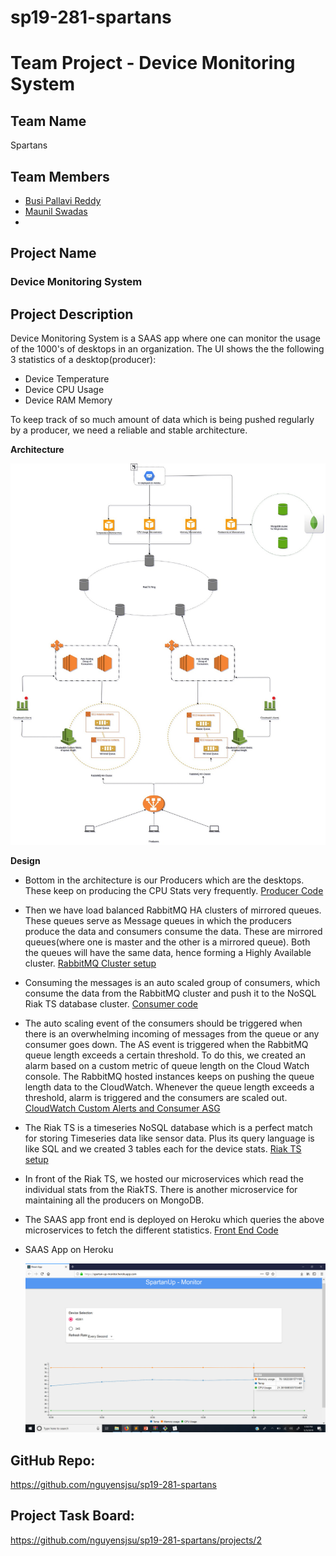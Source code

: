 # sp19-281-spartans

# Team Project - Device Monitoring System

## 

## Team Name

Spartans

## 

## Team Members

- [Busi Pallavi Reddy](https://github.com/busipallavi-reddy)
- [Maunil Swadas](https://github.com/maunilswadas)
- 

## 

## Project Name

### Device Monitoring System

## 

## Project Description

Device Monitoring System is a SAAS app where one can monitor the usage of the 1000's of desktops in an organization. The UI shows the the following 3 statistics of a desktop(producer):

* Device Temperature
* Device CPU Usage
* Device RAM Memory

To keep track of so much amount of data which is being pushed regularly by a producer, we need a reliable and stable architecture.

**Architecture**

![](https://github.com/nguyensjsu/sp19-281-spartans/blob/develop/docs/Architecture.jpeg)

**Design**

* Bottom in the architecture is our Producers which are the desktops. These keep on producing the CPU Stats very frequently. [Producer Code](https://github.com/nguyensjsu/sp19-281-spartans/blob/develop/src/producer.go)

* Then we have load balanced RabbitMQ HA clusters of mirrored queues. These queues serve as Message queues in which the producers produce the data and consumers consume the data. These are mirrored queues(where one is master and the other is a mirrored queue). Both the queues will have the same data, hence forming a Highly Available cluster. [RabbitMQ Cluster setup](https://github.com/nguyensjsu/sp19-281-spartans/blob/develop/docs/RabbitMQ-HA-Cluster.md)

* Consuming the messages is an auto scaled group of consumers, which consume the data from the RabbitMQ cluster and push it to the NoSQL Riak TS database cluster. [Consumer code](https://github.com/nguyensjsu/sp19-281-spartans/blob/develop/src/Consumer.py)

* The auto scaling event of the consumers should be triggered when there is an overwhelming incoming of messages from the queue or any consumer goes down. The AS event is triggered when the RabbitMQ queue length exceeds a certain threshold. To do this, we created an alarm based on a custom metric of queue length on the Cloud Watch console. The RabbitMQ hosted instances keeps on pushing the queue length data to the CloudWatch. Whenever the queue length exceeds a threshold, alarm is triggered and the consumers are scaled out. [CloudWatch Custom Alerts and Consumer ASG](https://github.com/nguyensjsu/sp19-281-spartans/blob/develop/docs/CloudWatch_custom_alerts_and_Consumer_ASG.md)

* The Riak TS is a timeseries NoSQL database which is a perfect match for storing Timeseries data like sensor data. Plus its query language is like SQL and we created 3 tables each for the device stats. [Riak TS setup](https://github.com/nguyensjsu/sp19-281-spartans/blob/develop/docs/RiakTS.md)

* In front of the Riak TS, we hosted our microservices which read the individual stats from the RiakTS. There is another microservice for maintaining all the producers on MongoDB.

* The SAAS app front end is deployed on Heroku which queries the above microservices to fetch the different statistics. [Front End Code](https://github.com/nguyensjsu/sp19-281-spartans/tree/develop/src/frontend)

* SAAS App on Heroku

  ![](https://github.com/nguyensjsu/sp19-281-spartans/blob/develop/docs/FrontEnd.jpeg)

## GitHub Repo:

<https://github.com/nguyensjsu/sp19-281-spartans>

## 

## Project Task Board:

<https://github.com/nguyensjsu/sp19-281-spartans/projects/2>

## 
